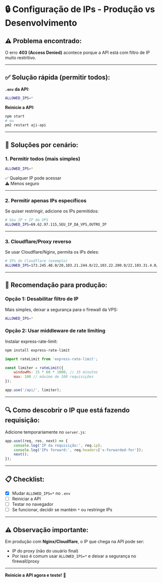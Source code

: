 # 🔒 Configuração de IPs - Produção vs Desenvolvimento

## ⚠️ Problema encontrado:

O erro **403 (Access Denied)** acontece porque a API está com filtro de IP muito restritivo.

---

## ✅ Solução rápida (permitir todos):

**`.env` da API:**
```bash
ALLOWED_IPS=*
```

**Reinicie a API:**
```bash
npm start
# ou
pm2 restart aji-api
```

---

## 🔐 Soluções por cenário:

### 1. **Permitir todos (mais simples)**
```bash
ALLOWED_IPS=*
```
✅ Qualquer IP pode acessar  
⚠️ Menos seguro

---

### 2. **Permitir apenas IPs específicos**

Se quiser restringir, adicione os IPs permitidos:

```bash
# Seu IP + IP da VPS
ALLOWED_IPS=69.62.97.115,SEU_IP_DA_VPS,OUTRO_IP
```

---

### 3. **Cloudflare/Proxy reverso**

Se usar Cloudflare/Nginx, permita os IPs deles:

```bash
# IPs do Cloudflare (exemplo)
ALLOWED_IPS=173.245.48.0/20,103.21.244.0/22,103.22.200.0/22,103.31.4.0/22,141.101.64.0/18,108.162.192.0/18,190.93.240.0/20,188.114.96.0/20,197.234.240.0/22,198.41.128.0/17,162.158.0.0/15,104.16.0.0/13,104.24.0.0/14,172.64.0.0/13,131.0.72.0/22
```

---

## 🎯 Recomendação para produção:

### **Opção 1: Desabilitar filtro de IP**
Mais simples, deixar a segurança para o firewall da VPS:
```bash
ALLOWED_IPS=*
```

### **Opção 2: Usar middleware de rate limiting**
Instalar express-rate-limit:
```bash
npm install express-rate-limit
```

```javascript
import rateLimit from 'express-rate-limit';

const limiter = rateLimit({
    windowMs: 15 * 60 * 1000, // 15 minutos
    max: 100 // máximo de 100 requisições
});

app.use('/api/', limiter);
```

---

## 🔍 Como descobrir o IP que está fazendo requisição:

Adicione temporariamente no `server.js`:

```javascript
app.use((req, res, next) => {
    console.log('IP da requisição:', req.ip);
    console.log('IPs forward:', req.headers['x-forwarded-for']);
    next();
});
```

---

## 📋 Checklist:

- [x] Mudar `ALLOWED_IPS=*` no `.env`
- [ ] Reiniciar a API
- [ ] Testar no navegador
- [ ] Se funcionar, decidir se mantém `*` ou restringe IPs

---

## ⚠️ Observação importante:

Em produção com **Nginx/Cloudflare**, o IP que chega na API pode ser:
- IP do proxy (não do usuário final)
- Por isso é comum usar `ALLOWED_IPS=*` e deixar a segurança no firewall/proxy

---

**Reinicie a API agora e teste!** 🚀
